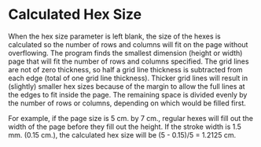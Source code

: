 # Calculated Hex Size

When the hex size parameter is left blank, the size of the hexes is calculated so the number of rows and columns will fit on the page without overflowing. The program finds the smallest dimension (height or width) page that will fit the number of rows and columns specified. The grid lines are not of zero thickness, so half a grid line thickness is subtracted from each edge (total of one grid line thickness). Thicker grid lines will result in (slightly) smaller hex sizes because of the margin to allow the full lines at the edges to fit inside the page. The remaining space is divided evenly by the number of rows or columns, depending on which would be filled first.

For example, if the page size is 5 cm. by 7 cm., regular hexes will fill out the width of the page before they fill out the height. If the stroke width is 1.5 mm. (0.15 cm.), the calculated hex size will be (5 - 0.15)/5 = 1.2125 cm.